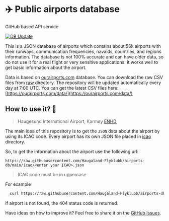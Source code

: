 # ✈️ Public airports database

GitHub based API service

[![DB Update](https://github.com/Haugaland-Flyklubb/airports-db/actions/workflows/db-update.yml/badge.svg?branch=main)](https://github.com/Haugaland-Flyklubb/airports-db/actions/workflows/db-update.yml)

This is a JSON database of airports which contains about 56k airports with their runways, communication frequencies,
navaids, countries, and regions information. The database is not 100% accurate and can have older data, so do not use it for a real flight or very sensitive applications.
It works well to get basic information about the airport.

Data is based on [ourairports.com](https://ourairports.com/) database. You can download the raw CSV files from [raw](https://github.com/Haugaland-Flyklubb/airports-db/tree/main/raw) directory.
The repository will be updated automatically every day at 7:00 UTC. You can get the latest CSV files here: [https://ourairports.com/data/](https://ourairports.com/data/)

## How to use it? 🤔

> Haugesund International Airport, Karmøy [ENHD](https://github.com/Haugaland-Flyklubb/airports-db/blob/main/icao/ENHD.json)

The main idea of this repository is to get the `JSON` data about the airport by using its ICAO code.
Every airport has its own JSON file placed in [icao](https://github.com/Haugaland-Flyklubb/airports-db/tree/main/icao) directory.

So, to get the information about the airport use the following url:

`https://raw.githubusercontent.com/Haugaland-Flyklubb/airports-db/main/icao/<enter your ICAO>.json`

> ICAO code must be in uppercase

For example

```bash
  curl https://raw.githubusercontent.com/Haugaland-Flyklubb/airports-db/main/icao/ENHD.json
```

If airport is not found, the 404 status code is returned.

Have ideas on how to improve it? Feel free to share it on the [GitHub Issues](https://github.com/Haugaland-Flyklubb/airports-db/issues).
